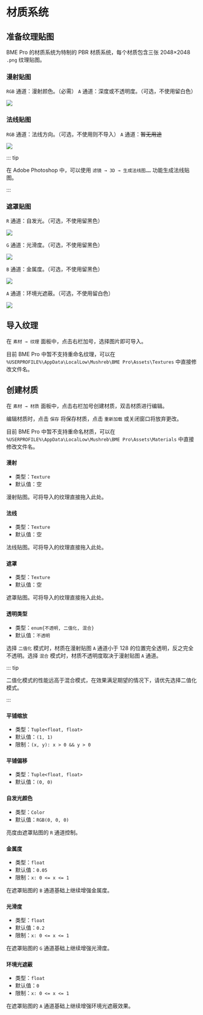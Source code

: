 # 材质系统

## 准备纹理贴图

BME Pro 的材质系统为特制的 PBR 材质系统，每个材质包含三张 2048×2048 `.png` 纹理贴图。

### 漫射贴图

`RGB` 通道：漫射颜色。（必需）
`A` 通道：深度或不透明度。（可选，不使用留白色）

![](/images/texture-albedo.jpg)

### 法线贴图

`RGB` 通道：法线方向。（可选，不使用则不导入）
`A` 通道：~~暂无用途~~

![](/images/texture-normal.jpg)

::: tip

在 Adobe Photoshop 中，可以使用 `滤镜 → 3D → 生成法线图……` 功能生成法线贴图。

:::

### 遮罩贴图

`R` 通道：自发光。（可选，不使用留黑色）

![](/images/texture-mask-r.jpg)

`G` 通道：光滑度。（可选，不使用留黑色）

![](/images/texture-mask-g.jpg)

`B` 通道：金属度。（可选，不使用留黑色）

![](/images/texture-mask-b.jpg)

`A` 通道：环境光遮蔽。（可选，不使用留白色）

![](/images/texture-mask-a.jpg)

## 导入纹理

在 `素材 → 纹理` 面板中，点击右栏加号，选择图片即可导入。

目前 BME Pro 中暂不支持重命名纹理，可以在 `%USERPROFILE%\AppData\LocalLow\Mushreb\BME Pro\Assets\Textures` 中直接修改文件名。

## 创建材质

在 `素材 → 材质` 面板中，点击右栏加号创建材质，双击材质进行编辑。

编辑材质时，点击 `保存` 将保存材质，点击 `重新加载` 或关闭窗口将放弃更改。

目前 BME Pro 中暂不支持重命名材质，可以在 `%USERPROFILE%\AppData\LocalLow\Mushreb\BME Pro\Assets\Materials` 中直接修改文件名。

### `漫射`

- 类型：`Texture`
- 默认值：空

漫射贴图。可将导入的纹理直接拖入此处。

### `法线`

- 类型：`Texture`
- 默认值：空

法线贴图。可将导入的纹理直接拖入此处。

### `遮罩`

- 类型：`Texture`
- 默认值：空

遮罩贴图。可将导入的纹理直接拖入此处。

### `透明类型`

- 类型：`enum{不透明, 二值化, 混合}`
- 默认值：`不透明`

选择 `二值化` 模式时，材质在漫射贴图 `A` 通道小于 128 的位置完全透明，反之完全不透明。选择 `混合` 模式时，材质不透明度取决于漫射贴图 `A` 通道。

::: tip

二值化模式的性能远高于混合模式，在效果满足期望的情况下，请优先选择二值化模式。

:::

### `平铺缩放`

- 类型：`Tuple<float, float>`
- 默认值：`(1, 1)`
- 限制：`(x, y): x > 0 && y > 0`

### `平铺偏移`

- 类型：`Tuple<float, float>`
- 默认值：`(0, 0)`

### `自发光颜色`

- 类型：`Color`
- 默认值：`RGB(0, 0, 0)`

亮度由遮罩贴图的 `R` 通道控制。

### `金属度`

- 类型：`float`
- 默认值：`0.05`
- 限制：`x: 0 <= x <= 1`

在遮罩贴图的 `B` 通道基础上继续增强金属度。

### `光滑度`

- 类型：`float`
- 默认值：`0.2`
- 限制：`x: 0 <= x <= 1`

在遮罩贴图的 `G` 通道基础上继续增强光滑度。

### `环境光遮蔽`

- 类型：`float`
- 默认值：`0`
- 限制：`x: 0 <= x <= 1`

在遮罩贴图的 `A` 通道基础上继续增强环境光遮蔽效果。
